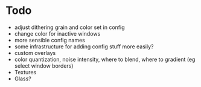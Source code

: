 # Todo

- adjust dithering grain and color set in config
- change color for inactive windows
- more sensible config names
- some infrastructure for adding config stuff more easily?
- custom overlays
- color quantization, noise intensity, where to blend, where to gradient (eg select window borders)
- Textures
- Glass?
